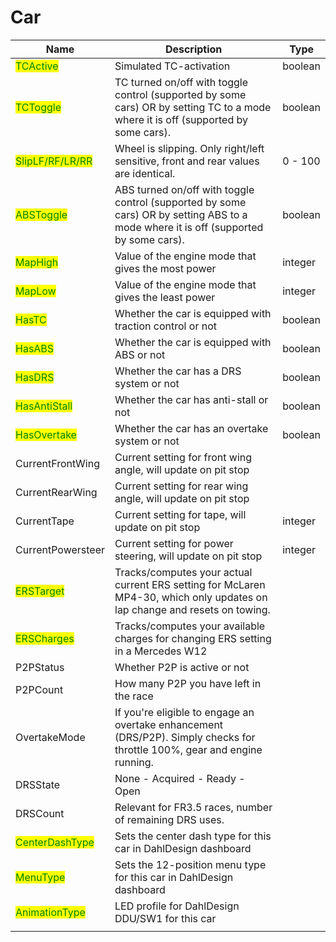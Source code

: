 # Car

<table data-view="cards"><thead><tr><th>Name</th><th>Description</th><th>Type</th></tr></thead><tbody><tr><td><mark style="color:green;">TCActive</mark></td><td>Simulated TC-activation</td><td>boolean</td></tr><tr><td><mark style="color:green;">TCToggle</mark></td><td>TC turned on/off with toggle control (supported by some cars) OR by setting TC to a mode where it is off (supported by some cars).</td><td>boolean</td></tr><tr><td><mark style="color:green;">SlipLF/RF/LR/RR</mark></td><td>Wheel is slipping. Only right/left sensitive, front and rear values are identical.</td><td>0 - 100</td></tr><tr><td><mark style="color:green;">ABSToggle</mark></td><td>ABS turned on/off with toggle control (supported by some cars) OR by setting ABS to a mode where it is off (supported by some cars).</td><td>boolean</td></tr><tr><td><mark style="color:green;">MapHigh</mark></td><td>Value of the engine mode that gives the most power</td><td>integer</td></tr><tr><td><mark style="color:green;">MapLow</mark></td><td>Value of the engine mode that gives the least power</td><td>integer</td></tr><tr><td><mark style="color:green;">HasTC</mark></td><td>Whether the car is equipped with traction control or not</td><td>boolean</td></tr><tr><td><mark style="color:green;">HasABS</mark></td><td>Whether the car is equipped with ABS or not</td><td>boolean</td></tr><tr><td><mark style="color:green;">HasDRS</mark></td><td>Whether the car has a DRS system or not</td><td>boolean</td></tr><tr><td><mark style="color:green;">HasAntiStall</mark></td><td>Whether the car has anti-stall or not</td><td>boolean</td></tr><tr><td><mark style="color:green;">HasOvertake</mark></td><td>Whether the car has an overtake system or not</td><td>boolean</td></tr><tr><td>CurrentFrontWing</td><td>Current setting for front wing angle, will update on pit stop</td><td></td></tr><tr><td>CurrentRearWing</td><td>Current setting for rear wing angle, will update on pit stop</td><td></td></tr><tr><td>CurrentTape</td><td>Current setting for tape, will update on pit stop</td><td>integer</td></tr><tr><td>CurrentPowersteer</td><td>Current setting for power steering, will update on pit stop</td><td>integer</td></tr><tr><td><mark style="color:green;">ERSTarget</mark></td><td>Tracks/computes your actual current ERS setting for McLaren MP4-30, which only updates on lap change and resets on towing.</td><td></td></tr><tr><td><mark style="color:green;">ERSCharges</mark></td><td>Tracks/computes your available charges for changing ERS setting in a Mercedes W12</td><td></td></tr><tr><td>P2PStatus</td><td>Whether P2P is active or not</td><td></td></tr><tr><td>P2PCount</td><td>How many P2P you have left in the race</td><td></td></tr><tr><td>OvertakeMode</td><td>If you're eligible to engage an overtake enhancement (DRS/P2P). Simply checks for throttle 100%, gear and engine running.</td><td></td></tr><tr><td>DRSState</td><td>None - Acquired - Ready - Open</td><td></td></tr><tr><td>DRSCount</td><td>Relevant for FR3.5 races, number of remaining DRS uses.</td><td></td></tr><tr><td><mark style="color:green;">CenterDashType</mark></td><td>Sets the center dash type for this car in DahlDesign dashboard</td><td></td></tr><tr><td><mark style="color:green;">MenuType</mark></td><td>Sets the 12-position menu type for this car in DahlDesign dashboard</td><td></td></tr><tr><td><mark style="color:green;">AnimationType</mark></td><td>LED profile for DahlDesign DDU/SW1 for this car</td><td></td></tr><tr><td></td><td></td><td></td></tr></tbody></table>
